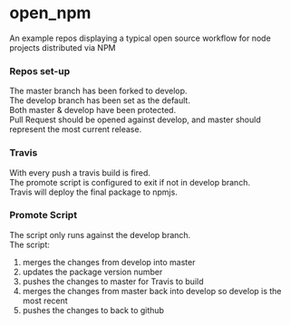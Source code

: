 # open_npm

An example repos displaying a typical open source workflow for node projects distributed via NPM


### Repos set-up
The master branch has been forked to develop.  
The develop branch has been set as the default.  
Both master & develop have been protected.  
Pull Request should be opened against develop, and master should represent the most current release.


### Travis
With every push a travis build is fired.  
The promote script is configured to exit if not in develop branch.  
Travis will deploy the final package to npmjs.  


### Promote Script
The script only runs against the develop branch.  
The script:
  1. merges the changes from develop into master
  2. updates the package version number
  3. pushes the changes to master for Travis to build
  4. merges the changes from master back into develop so develop is the most recent
  5. pushes the changes to back to github
   